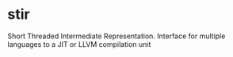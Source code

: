 # stir
Short Threaded Intermediate Representation. Interface for multiple languages to a JIT or LLVM compilation unit
